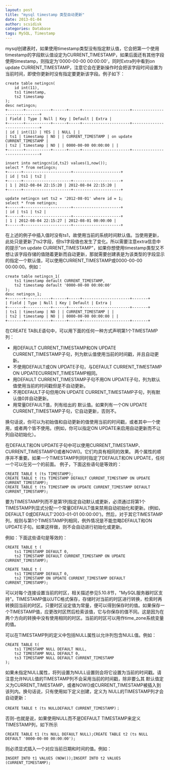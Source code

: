 ```yaml
---
layout: post
title: "mysql timestamp 类型自动更新"
date: 2013-01-04
author: scsidisk
categories: Database
tags: MySQL, Timestamp
---
```


mysql创建表时，如果使用timestamp类型没有指定默认值，它会把第一个使用timestamp的字段默认值设定为CURRENT\_TIMESTAMP，如果后面还有其他字段使用timestamp，则指定为'0000-00-00 00:00:00'，同时Extra列中看到on update CURRENT\_TIMESTAMP，注意它会在更新操作时会把该字段时间设置为当前时间，即使你更新时没有指定要更新该字段。例子如下：

```mysql
create table netingcn(
	id int(11),
	ts1 timestamp,
	ts2 timestamp
);
desc netingcn;
+-------+-----------+------+-----+---------------------+-----------------------------+
| Field | Type | Null | Key | Default | Extra |
+-------+-----------+------+-----+---------------------+-----------------------------+
| id | int(11) | YES | | NULL | |
| ts1 | timestamp | NO | | CURRENT_TIMESTAMP | on update CURRENT_TIMESTAMP |
| ts2 | timestamp | NO | | 0000-00-00 00:00:00 | |
+-------+-----------+------+-----+---------------------+-----------------------------+

insert into netingcn(id,ts2) values(1,now());
select * from netingcn;
+------+---------------------+---------------------+
| id | ts1 | ts2 |
+------+---------------------+---------------------+
| 1 | 2012-08-04 22:15:20 | 2012-08-04 22:15:20 |
+------+---------------------+---------------------+

update netingcn set ts2 = '2012-08-01' where id = 1;
select * from netingcn;
+------+---------------------+---------------------+
| id | ts1 | ts2 |
+------+---------------------+---------------------+
| 1 | 2012-08-04 22:15:27 | 2012-08-01 00:00:00 |
+------+---------------------+---------------------+
```

在上述的例子中插入值时没有ts1，故使用当前的系统时间默认值。当使用更新，此处只是更新了ts2字段，但ts1字段值也发生了变化。所以需要注意extra信息中的提示"on update CURRENT\_TIMESTAMP"，如果你想使用timestamp类型又不想让该字段存储的值随着更新而自动更新，那就需要创建表是为该类型的字段显示的指定一个默认值，可以使用CURRENT\_TIMESTAMP或0000-00-00 00:00:00。例如：

```mysql
create table netingcn_1(
	ts1 timestamp default CURRENT_TIMESTAMP,
	ts2 timestamp default '0000-00-00 00:00:00'
);
desc netingcn_1;
+-------+-----------+------+-----+---------------------+-------+
| Field | Type | Null | Key | Default | Extra |
+-------+-----------+------+-----+---------------------+-------+
| ts1 | timestamp | NO | | CURRENT_TIMESTAMP | |
| ts2 | timestamp | NO | | 0000-00-00 00:00:00 | |
+-------+-----------+------+-----+---------------------+-------+
```

在CREATE TABLE语句中，可以用下面的任何一种方式声明第1个TIMESTAMP列：

- 用DEFAULT CURRENT\_TIMESTAMP和ON UPDATE CURRENT\_TIMESTAMP子句，列为默认值使用当前的时间戳，并且自动更新。
- 不使用DEFAULT或ON UPDATE子句，与DEFAULT CURRENT\_TIMESTAMP ON UPDATECURRENT_TIMESTAMP相同。
- 用DEFAULT CURRENT\_TIMESTAMP子句不用ON UPDATE子句，列为默认值使用当前的时间戳但是不自动更新。
- 不用DEFAULT子句但用ON UPDATE CURRENT\_TIMESTAMP子句，列有默认值0并自动更新。
- 用常量DEFAULT值，列有给出的 默认值。如果列有一个ON UPDATE CURRENT\_TIMESTAMP子句，它自动更新，否则不。

换句话说，你可以为初始值和自动更新的值使用当前的时间戳，或者其中一个使用，或者两个皆不使用。(例如，你可以指定ON UPDATE来启用自动更新而不让列自动初始化）。

在DEFAULT和ON UPDATE子句中可以使用CURRENT\_TIMESTAMP、CURRENT\_TIMESTAMP()或者NOW()。它们均具有相同的效果。
两个属性的顺序并不重要。如果一个TIMESTAMP列同时指定了DEFAULT和ON UPDATE，任何一个可以在另一个的前面。
例子，下面这些语句是等效的：

```mysql
CREATE TABLE t (ts TIMESTAMP);
CREATE TABLE t (ts TIMESTAMP DEFAULT CURRENT_TIMESTAMP ON UPDATE CURRENT_TIMESTAMP);
CREATE TABLE t (ts TIMESTAMP ON UPDATE CURRENT_TIMESTAMP DEFAULT CURRENT_TIMESTAMP);
```


要为TIMESTAMP列而不是第1列指定自动默认或更新，必须通过将第1个TIMESTAMP列显式分配一个常量DEFAULT值来禁用自动初始化和更新。(例如，DEFAULT 0或DEFAULT'2003-01-01 00:00:00')。然后，对于其它TIMESTAMP列，规则与第1个TIMESTAMP列相同，例外情况是不能忽略DEFAULT和ON UPDATE子句。如果这样做，则不会自动进行初始化或更新。

例如：下面这些语句是等效的：

```mysql
CREATE TABLE t (
    ts1 TIMESTAMP DEFAULT 0,
    ts2 TIMESTAMP DEFAULT CURRENT_TIMESTAMP ON UPDATE CURRENT_TIMESTAMP);

CREATE TABLE t (
    ts1 TIMESTAMP DEFAULT 0,
    ts2 TIMESTAMP ON UPDATE CURRENT_TIMESTAMP DEFAULT CURRENT_TIMESTAMP);
```

可以对每个连接设置当前的时区，相关描述参见5.10.8节，"MySQL服务器时区支持"。TIMESTAMP值以UTC格式保存，存储时对当前的时区进行转换，检索时再转换回当前的时区。只要时区设定值为常量，便可以得到保存时的值。如果保存一个TIMESTAMP值，应更改时区然后检索该值，它与你保存的值不同。这是因为在两个方向的转换中没有使用相同的时区。当前的时区可以用作time_zone系统变量的值。

可以在TIMESTAMP列的定义中包括NULL属性以允许列包含NULL值。例如：

```mysql
CREATE TABLE t(
    ts1 TIMESTAMP NULL DEFAULT NULL,
    ts2 TIMESTAMP NULL DEFAULT 0,
    ts3 TIMESTAMP NULL DEFAULT CURRENT_TIMESTAMP
);
```

如果未指定NULL属性，将列设置为NULL设置则会将它设置为当前的时间戳。请注意允许NULL值的TIMESTAMP列不会采用当前的时间戳，除非要么其 默认值定义为CURRENT\_TIMESTAMP，或者NOW()或CURRENT\_TIMESTAMP被插入到该列内。换句话说，只有使用如下定义创建，定义为 NULL的TIMESTAMP列才会自动更新：

```mysql
CREATE TABLE t (ts NULLDEFAULT CURRENT_TIMESTAMP)；
```

否则-也就是说，如果使用NULL而不是DEFAULT TIMESTAMP来定义TIMESTAMP列，如下所示

```mysql
CREATE TABLE t1 (ts NULL DEFAULT NULL);CREATE TABLE t2 (ts NULL DEFAULT '0000-00-00 00:00:00');
```

则必须显式插入一个对应当前日期和时间的值。例如：

```mysql
INSERT INTO t1 VALUES (NOW());INSERT INTO t2 VALUES (CURRENT_TIMESTAMP);
```